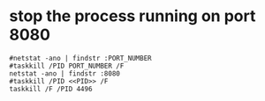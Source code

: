 # stop the process running on port 8080
```
#netstat -ano | findstr :PORT_NUMBER
#taskkill /PID PORT_NUMBER /F
netstat -ano | findstr :8080
#taskkill /PID <<PID>> /F
taskkill /F /PID 4496

```